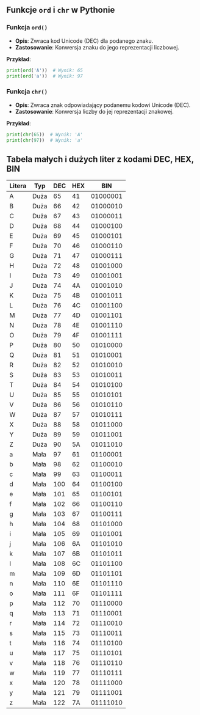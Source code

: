 ## Funkcje `ord` i `chr` w Pythonie

### Funkcja `ord()`
- **Opis**: Zwraca kod Unicode (DEC) dla podanego znaku.
- **Zastosowanie**: Konwersja znaku do jego reprezentacji liczbowej.

**Przykład**:
```python
print(ord('A'))  # Wynik: 65
print(ord('a'))  # Wynik: 97
```

### Funkcja `chr()`
- **Opis**: Zwraca znak odpowiadający podanemu kodowi Unicode (DEC).
- **Zastosowanie**: Konwersja liczby do jej reprezentacji znakowej.

**Przykład**:
```python
print(chr(65))  # Wynik: 'A'
print(chr(97))  # Wynik: 'a'
```


## Tabela małych i dużych liter z kodami DEC, HEX, BIN

| Litera | Typ   | DEC  | HEX  | BIN          |
|--------|-------|------|------|--------------|
| A      | Duża  | 65   | 41   | 01000001     |
| B      | Duża  | 66   | 42   | 01000010     |
| C      | Duża  | 67   | 43   | 01000011     |
| D      | Duża  | 68   | 44   | 01000100     |
| E      | Duża  | 69   | 45   | 01000101     |
| F      | Duża  | 70   | 46   | 01000110     |
| G      | Duża  | 71   | 47   | 01000111     |
| H      | Duża  | 72   | 48   | 01001000     |
| I      | Duża  | 73   | 49   | 01001001     |
| J      | Duża  | 74   | 4A   | 01001010     |
| K      | Duża  | 75   | 4B   | 01001011     |
| L      | Duża  | 76   | 4C   | 01001100     |
| M      | Duża  | 77   | 4D   | 01001101     |
| N      | Duża  | 78   | 4E   | 01001110     |
| O      | Duża  | 79   | 4F   | 01001111     |
| P      | Duża  | 80   | 50   | 01010000     |
| Q      | Duża  | 81   | 51   | 01010001     |
| R      | Duża  | 82   | 52   | 01010010     |
| S      | Duża  | 83   | 53   | 01010011     |
| T      | Duża  | 84   | 54   | 01010100     |
| U      | Duża  | 85   | 55   | 01010101     |
| V      | Duża  | 86   | 56   | 01010110     |
| W      | Duża  | 87   | 57   | 01010111     |
| X      | Duża  | 88   | 58   | 01011000     |
| Y      | Duża  | 89   | 59   | 01011001     |
| Z      | Duża  | 90   | 5A   | 01011010     |
| a      | Mała  | 97   | 61   | 01100001     |
| b      | Mała  | 98   | 62   | 01100010     |
| c      | Mała  | 99   | 63   | 01100011     |
| d      | Mała  | 100  | 64   | 01100100     |
| e      | Mała  | 101  | 65   | 01100101     |
| f      | Mała  | 102  | 66   | 01100110     |
| g      | Mała  | 103  | 67   | 01100111     |
| h      | Mała  | 104  | 68   | 01101000     |
| i      | Mała  | 105  | 69   | 01101001     |
| j      | Mała  | 106  | 6A   | 01101010     |
| k      | Mała  | 107  | 6B   | 01101011     |
| l      | Mała  | 108  | 6C   | 01101100     |
| m      | Mała  | 109  | 6D   | 01101101     |
| n      | Mała  | 110  | 6E   | 01101110     |
| o      | Mała  | 111  | 6F   | 01101111     |
| p      | Mała  | 112  | 70   | 01110000     |
| q      | Mała  | 113  | 71   | 01110001     |
| r      | Mała  | 114  | 72   | 01110010     |
| s      | Mała  | 115  | 73   | 01110011     |
| t      | Mała  | 116  | 74   | 01110100     |
| u      | Mała  | 117  | 75   | 01110101     |
| v      | Mała  | 118  | 76   | 01110110     |
| w      | Mała  | 119  | 77   | 01110111     |
| x      | Mała  | 120  | 78   | 01111000     |
| y      | Mała  | 121  | 79   | 01111001     |
| z      | Mała  | 122  | 7A   | 01111010     |

